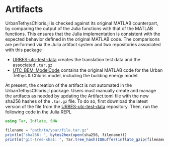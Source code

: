 # Artifacts

UrbanTethysChloris.jl is checked against its original MATLAB counterpart, by comparing the output of the Julia functions with that of the MATLAB functions. This ensures that the Julia implementation is consistent with the expected behavior defined in the original MATLAB code. The comparisons are performed via the Julia artifact system and two repositories associated with this package

* [URBES-utc-test-data](https://github.com/EPFL-ENAC/URBES-utc-test-data) creates the translation test data and the associated `.tar.gz`
* [UTC_BEM_ModelCode](https://github.com/NaikaMeili/UTC_BEM_ModelCode) contains the original MATLAB code for the Urban Tethys & Chloris model, including the building energy model.

At present, the creation of the artifact is not automated in the UrbanTethysChloris.jl package. Users must manually create and manage the artifacts as needed by updating the Artifact.toml file with the new sha256 hashes of the `.tar.gz` file. To do so, first download the latest version of the file from the [URBES-utc-test-data](https://github.com/EPFL-ENAC/URBES-utc-test-data) repository. Then, run the following code in the Julia REPL

```julia
using Tar, Inflate, SHA

filename = "path/to/your/file.tar.gz"
println("sha256: ", bytes2hex(open(sha256, filename)))
println("git-tree-sha1: ", Tar.tree_hash(IOBuffer(inflate_gzip(filename))))
```
